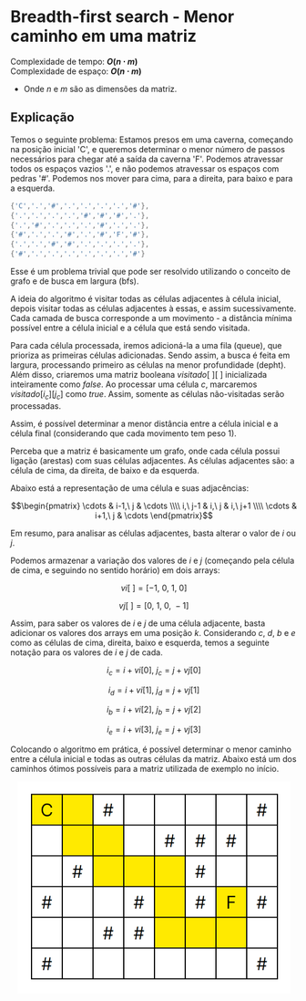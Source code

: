 # Breadth-first search - Menor caminho em uma matriz

Complexidade de tempo: **$O(n \cdot m)$**  
Complexidade de espaço: **$O(n \cdot m)$**  

- Onde $n$ e $m$ são as dimensões da matriz.

## Explicação

Temos o seguinte problema: Estamos presos em uma caverna, começando na posição inicial 'C', e queremos determinar o menor número de passos necessários para chegar até a saída da caverna 'F'. Podemos atravessar todos os espaços vazios '.', e não podemos atravessar os espaços com pedras '#'. Podemos nos mover para cima, para a direita, para baixo e para a esquerda.

```cpp
{'C','.','#','.','.','.','.','#'},
{'.','.','.','.','#','#','#','.'},
{'.','#','.','.','.','#','.','.'},
{'#','.','.','#','.','#','F','#'},
{'.','.','#','#','.','.','.','.'},
{'#','.','.','.','.','.','.','#'}
```

Esse é um problema trivial que pode ser resolvido utilizando o conceito de grafo e de busca em largura (bfs).

A ideia do algoritmo é visitar todas as células adjacentes à célula inicial, depois visitar todas as células adjacentes à essas, e assim sucessivamente. Cada camada de busca corresponde a um movimento - a distância mínima possível entre a célula inicial e a célula que está sendo visitada.

Para cada célula processada, iremos adicioná-la a uma fila (queue), que prioriza as primeiras células adicionadas. Sendo assim, a busca é feita em largura, processando primeiro as células na menor profundidade (depht). Além disso, criaremos uma matriz booleana $visitado[\ ][\ ]$ inicializada inteiramente como $false$. Ao processar uma célula $c$, marcaremos $visitado[i_{c}][j_{c}]$ como $true$. Assim, somente as células não-visitadas serão processadas.

Assim, é possível determinar a menor distância entre a célula inicial e a célula final (considerando que cada movimento tem peso 1).

Perceba que a matriz é basicamente um grafo, onde cada célula possui ligação (arestas) com suas células adjacentes. As células adjacentes são: a célula de cima, da direita, de baixo e da esquerda.

Abaixo está a representação de uma célula e suas adjacências:

```math
\begin{pmatrix}
  \cdots & i-1,\ j & \cdots \\\\
  i,\ j-1 & i,\ j & i,\ j+1 \\\\
  \cdots  & i+1,\ j  & \cdots
\end{pmatrix}
```

Em resumo, para analisar as células adjacentes, basta alterar o valor de $i$ ou $j$.

Podemos armazenar a variação dos valores de $i$ e $j$ (começando pela célula de cima, e seguindo no sentido horário) em dois arrays:

$$vi[\ ] = [-1,\ 0,\ 1,\ 0]$$

$$vj[\ ] = [0,\ 1,\ 0,\ -1]$$

Assim, para saber os valores de $i$ e $j$ de uma célula adjacente, basta adicionar os valores dos arrays em uma posição $k$. Considerando $c$, $d$, $b$ e $e$ como as células de cima, direita, baixo e esquerda, temos a seguinte notação para os valores de $i$ e $j$ de cada.

$$i_{c} = i + vi[0],\ j_{c} = j + vj[0]$$

$$i_{d} = i + vi[1],\ j_{d} = j + vj[1]$$

$$i_{b} = i + vi[2],\ j_{b} = j + vj[2]$$

$$i_{e} = i + vi[3],\ j_{e} = j + vj[3]$$

Colocando o algoritmo em prática, é possível determinar o menor caminho entre a célula inicial e todas as outras células da matriz. Abaixo está um dos caminhos ótimos possíveis para a matriz utilizada de exemplo no início.

<p align="center">
   <img src="/img/bfs_menor_caminho_matriz_1.png" width="480" alt="matriz-caminho">
</p>
